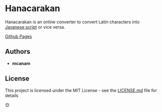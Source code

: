 # Hanacarakan

Hanacarakan is an online converter to convert Latin characters into [Javanese script](https://en.m.wikipedia.org/wiki/Javanese_script) or vice versa.

[Github Pages](https://mcanam.github.io/hanacarakan)

## Authors

* **mcanam**

## License

This project is licensed under the MIT License - see the [LICENSE.md](LICENSE.md) file for details

😊
